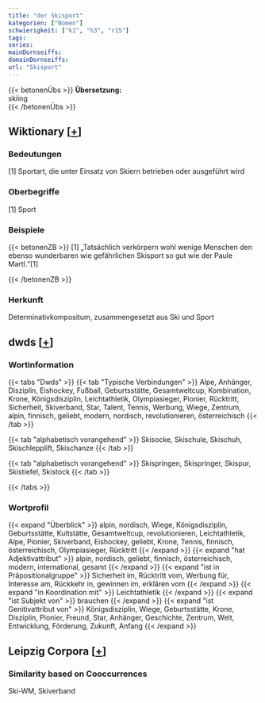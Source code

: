 ```yaml
---
title: "der Skisport"
kategorien: ["Nomen"]
schwierigkeit: ["k1", "h3", "r15"]
tags:
series:
mainDornseiffs:
domainDornseiffs:
url: "Skisport"
---
```


{{< betonenÜbs >}}
**Übersetzung:**  
skiing  
{{< /betonenÜbs >}}

## Wiktionary [[+](https://de.wiktionary.org/wiki/Skisport)]

### Bedeutungen
[1] Sportart, die unter Einsatz von Skiern betrieben oder ausgeführt wird  

### Oberbegriffe
[1] Sport  

### Beispiele
{{< betonenZB >}}
[1] „Tatsächlich verkörpern wohl wenige Menschen den ebenso wunderbaren wie gefährlichen Skisport so gut wie der Paule Martl.“[1]  

{{< /betonenZB >}}
### Herkunft
Determinativkompositum, zusammengesetzt aus Ski und Sport  



## dwds [[+](https://www.dwds.de/wb/Skisport)]

### Wortinformation
{{< tabs "Dwds" >}}
{{< tab "Typische Verbindungen" >}}
Alpe, Anhänger, Disziplin, Eishockey, Fußball, Geburtsstätte, Gesamtweltcup, Kombination, Krone, Königsdisziplin, Leichtathletik, Olympiasieger, Pionier, Rücktritt, Sicherheit, Skiverband, Star, Talent, Tennis, Werbung, Wiege, Zentrum, alpin, finnisch, geliebt, modern, nordisch, revolutionieren, österreichisch
{{< /tab >}}

{{< tab "alphabetisch vorangehend" >}}
Skisocke, Skischule, Skischuh, Skischlepplift, Skischanze
{{< /tab >}}

{{< tab "alphabetisch vorangehend" >}}
Skispringen, Skispringer, Skispur, Skistiefel, Skistock
{{< /tab >}}

{{< /tabs >}}

### Wortprofil
{{< expand "Überblick" >}} alpin, nordisch, Wiege, Königsdisziplin, Geburtsstätte, Kultstätte, Gesamtweltcup, revolutionieren, Leichtathletik, Alpe, Pionier, Skiverband, Eishockey, geliebt, Krone, Tennis, finnisch, österreichisch, Olympiasieger, Rücktritt {{< /expand >}}
{{< expand "hat Adjektivattribut" >}} alpin, nordisch, geliebt, finnisch, österreichisch, modern, international, gesamt {{< /expand >}}
{{< expand "ist in Präpositionalgruppe" >}} Sicherheit im, Rücktritt vom, Werbung für, Interesse am, Rückkehr in, gewinnen im, erklären vom {{< /expand >}}
{{< expand "in Koordination mit" >}} Leichtathletik {{< /expand >}}
{{< expand "ist Subjekt von" >}} brauchen {{< /expand >}}
{{< expand "ist Genitivattribut von" >}} Königsdisziplin, Wiege, Geburtsstätte, Krone, Disziplin, Pionier, Freund, Star, Anhänger, Geschichte, Zentrum, Welt, Entwicklung, Förderung, Zukunft, Anfang {{< /expand >}}

## Leipzig Corpora [[+](https://corpora.uni-leipzig.de/en/res?word=Skisport&corpusId=deu_newscrawl-public_2018)]


### Similarity based on Cooccurrences
Ski-WM, Skiverband

